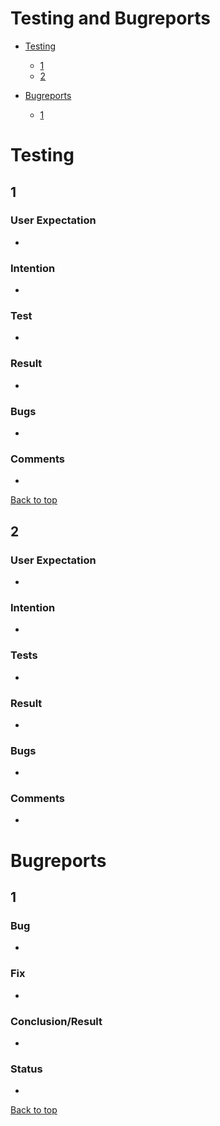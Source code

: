 # Testing and Bugreports

* [Testing](#testing)
    * [1](#1)
    * [2](#2)

* [Bugreports](#bugreports)
    * [1](#1)

# Testing

##  1
### User Expectation
* 
### Intention
*   
### Test
*   
### Result
*   
### Bugs
*   
### Comments
*   

[Back to top](#testing-and-bugreports)

##  2
### User Expectation
*   
### Intention
*   
### Tests
*   
### Result
*   
### Bugs
*   
### Comments
*   

# Bugreports

## 1
### Bug
*   
### Fix
*   
### Conclusion/Result
*   
### Status
*  

[Back to top](#testing-and-bugreports)
